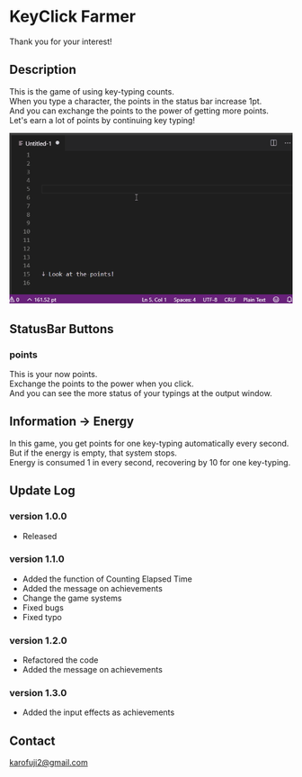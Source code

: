 # KeyClick Farmer
Thank you for your interest!

## Description
This is the game of using key-typing counts.  
When you type a character, the points in the status bar increase 1pt.  
And you can exchange the points to the power of getting more points.  
Let's earn a lot of points by continuing key typing!  

  
![demo](https://raw.githubusercontent.com/kato-hiroto/KeyClickFarmer/master/KeyClickFarmer01.gif)  
  

## StatusBar Buttons
### points
This is your now points.  
Exchange the points to the power when you click.  
And you can see the more status of your typings at the output window.

## Information -> Energy
In this game, you get points for one key-typing automatically every second.  
But if the energy is empty, that system stops.  
Energy is consumed 1 in every second, recovering by 10 for one key-typing.  

## Update Log
### version 1.0.0
- Released

### version 1.1.0
- Added the function of Counting Elapsed Time
- Added the message on achievements
- Change the game systems
- Fixed bugs
- Fixed typo

### version 1.2.0
- Refactored the code
- Added the message on achievements

### version 1.3.0
- Added the input effects as achievements

## Contact
karofuji2@gmail.com

